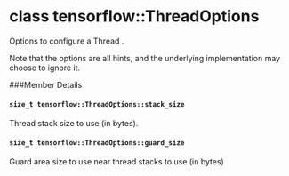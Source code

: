 # class tensorflow::ThreadOptions

Options to configure a Thread .

Note that the options are all hints, and the underlying implementation may choose to ignore it.

\###Member Details

#### `size_t tensorflow::ThreadOptions::stack_size` <a href="#size_t_tensorflow_threadoptions_stack_size" id="size_t_tensorflow_threadoptions_stack_size"></a>

Thread stack size to use (in bytes).

#### `size_t tensorflow::ThreadOptions::guard_size` <a href="#size_t_tensorflow_threadoptions_guard_size" id="size_t_tensorflow_threadoptions_guard_size"></a>

Guard area size to use near thread stacks to use (in bytes)
